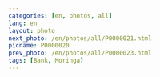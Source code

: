 ```yaml
---
categories: [en, photos, all]
lang: en
layout: photo
next_photo: /en/photos/all/P0000021.html
picname: P0000020
prev_photo: /en/photos/all/P0000023.html
tags: [Bank, Moringa]
---
```

